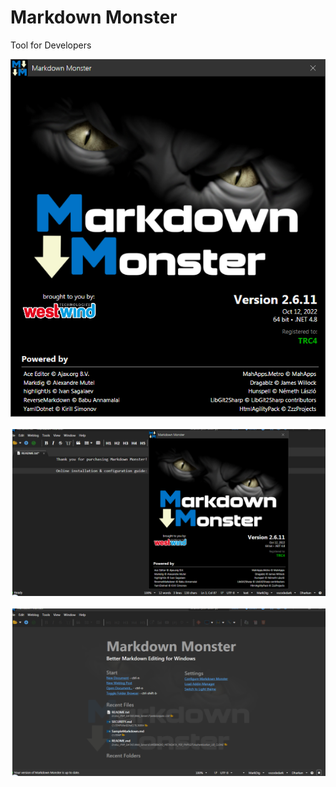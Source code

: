 # Markdown Monster
Tool for Developers

![Logo](https://raw.githubusercontent.com/SxtBox/Markdown_Monster/Albdroid/Screenshot/1.png?raw=true)

![Logo](https://raw.githubusercontent.com/SxtBox/Markdown_Monster/Albdroid/Screenshot/2.png?raw=true)

![Logo](https://raw.githubusercontent.com/SxtBox/Markdown_Monster/Albdroid/Screenshot/3.png?raw=true)
